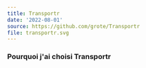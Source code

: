 ```yaml
---
title: Transportr
date: '2022-08-01'
source: https://github.com/grote/Transportr
file: transportr.svg
---
```


### Pourquoi j'ai choisi Transportr
